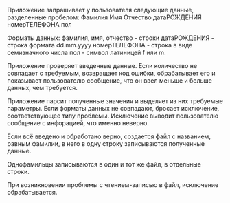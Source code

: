Приложение запрашивает у пользователя следующие данные, разделенные пробелом:
Фамилия Имя Отчество датаРОЖДЕНИЯ номерТЕЛЕФОНА пол

Форматы данных:
фамилия, имя, отчество - строки
датаРОЖДЕНИЯ - строка формата dd.mm.yyyy
номерТЕЛЕФОНА - строка в виде семизначного числа
пол - символ латиницей f или m.

Приложение проверяет введенные данные. Если количество не совпадает с требуемым, возвращает код ошибки, обрабатывает его и показывает пользователю сообщение, что он ввел меньше и больше данных, чем требуется.

Приложение парсит полученные значения и выделяет из них требуемые параметры. Если форматы данных не совпадают, бросает исключение, соответствующее типу проблемы. Исключение выводит пользователю сообщение с инфорацией, что именно неверно.

Если всё введено и обработано верно, создается файл с названием, равным фамилии, в него в одну строку записываются полученные данные.

Однофамильцы записываются в один и тот же файл, в отдельные строки.

При возникновении проблемы с чтением-записью в файл, исключение обрабатывается.